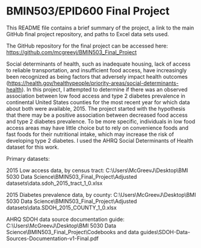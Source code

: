 # BMIN503/EPID600 Final Project

This README file contains a brief summary of the project, a link to the main GitHub final project repository, and paths to Excel data sets used.

The GitHub repository for the final project can be accessed here: https://github.com/mcgreevj/BMIN503_Final_Project

Social determinants of health, such as inadequate housing, lack of access to reliable transportation, and insufficient food access, have increasingly been recognized as being factors that adversely impact health outcomes (https://health.gov/healthypeople/priority-areas/social-determinants-health). In this project, I attempted to determine if there was an observed association between low food access and type 2 diabetes prevalence in continental United States counties for the most recent year for which data about both were available, 2015. The project started with the hypothesis that there may be a positive association between decreased food access and type 2 diabetes prevalence. To be more specific, individuals in low food access areas may have little choice but to rely on convenience foods and fast foods for their nutritional intake, which may  increase the risk of developing type 2 diabetes. I used the AHRQ Social Determinants of Health dataset for this work.

Primary datasets:

2015 Low access data, by census tract: C:\\Users\\McGreevJ\\Desktop\\BMI 5030 Data Science\\BMIN503_Final_Project\\Adjusted datasets\\data.sdoh_2015_tract_1_0.xlsx

2015 Diabetes prevalence data, by county: 
C:\\Users\\McGreevJ\\Desktop\\BMI 5030 Data Science\\BMIN503_Final_Project\\Adjusted datasets\\data.SDOH_2015_COUNTY_1_0.xlsx

AHRQ SDOH data source documentation guide:
C:\Users\McGreevJ\Desktop\BMI 5030 Data Science\BMIN503_Final_Project\Codebooks and data guides\SDOH-Data-Sources-Documentation-v1-Final.pdf


